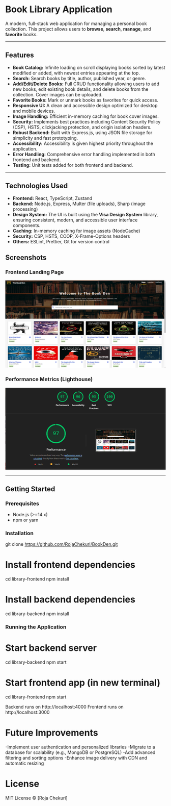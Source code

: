 # Book Library Application

A modern, full-stack web application for managing a personal book collection. This project allows users to **browse**, **search**, **manage**, and **favorite** books.

---

## Features

- **Book Catalog:** Infinite loading on scroll displaying books sorted by latest modified or added, with newest entries appearing at the top.  
- **Search:** Search books by title, author, published year, or genre.  
- **Add/Edit/Delete Books:** Full CRUD functionality allowing users to add new books, edit existing book details, and delete books from the collection. Cover images can be uploaded.  
- **Favorite Books:** Mark or unmark books as favorites for quick access.  
- **Responsive UI:** A clean and accessible design optimized for desktop and mobile devices.  
- **Image Handling:** Efficient in-memory caching for book cover images.  
- **Security:** Implements best practices including Content Security Policy (CSP), HSTS, clickjacking protection, and origin isolation headers.  
- **Robust Backend:** Built with Express.js, using JSON file storage for simplicity and fast prototyping.  
- **Accessibility:** Accessibility is given highest priority throughout the application.  
- **Error Handling:** Comprehensive error handling implemented in both frontend and backend.  
- **Testing:** Unit tests added for both frontend and backend.

---

## Technologies Used

- **Frontend:** React, TypeScript, Zustand  
- **Backend:** Node.js, Express, Multer (file uploads), Sharp (image processing)  
- **Design System:** The UI is built using the **Visa Design System** library, ensuring consistent, modern, and accessible user interface components.
- **Caching:** In-memory caching for image assets (NodeCache)  
- **Security:** CSP, HSTS, COOP, X-Frame-Options headers  
- **Others:** ESLint, Prettier, Git for version control  

## Screenshots

### Frontend Landing Page

![Frontend Landing Page](./assets/screenshots/landingPage.png)

### Performance Metrics (Lighthouse)

![Lighthouse Performance Metrics](./assets/screenshots/performaceMetrics.png)

---

## Getting Started

### Prerequisites

- Node.js (>=14.x)  
- npm or yarn  

### Installation

git clone https://github.com/RojaChekuri/BookDen.git

# Install frontend dependencies
cd library-frontend
npm install

# Install backend dependencies
cd library-backend
npm install

### Running the Application

# Start backend server
cd library-backend
npm start

# Start frontend app (in new terminal)
cd library-frontend
npm start

Backend runs on http://localhost:4000
Frontend runs on http://localhost:3000

# Future Improvements
-Implement user authentication and personalized libraries
-Migrate to a database for scalability (e.g., MongoDB or PostgreSQL)
-Add advanced filtering and sorting options
-Enhance image delivery with CDN and automatic resizing


# License
MIT License © [Roja Chekuri]

